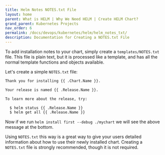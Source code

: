 ```yaml
---
title: Helm Notes NOTES.txt File
layout: home
parent: What is HELM | Why We Need HELM | Create HELM Chart?
grand_parent: Kubernetes Projects
nav_order: 6
permalink: /docs/devops/kubernetes/helm/helm_notes_txt/
description: Documentation for Creating a NOTES.txt File
---
```


To add installation notes to your chart, simply create a `templates/NOTES.txt` file. This file is plain text, but it is processed like a template, and has all the normal template functions and objects available.


Let's create a simple `NOTES.txt` file:

```bash
Thank you for installing {{ .Chart.Name }}.

Your release is named {{ .Release.Name }}.

To learn more about the release, try:

  $ helm status {{ .Release.Name }}
  $ helm get all {{ .Release.Name }}
```

Now if we run  `helm install first --debug ./mychart` we will see the above message at the bottom.


Using `NOTES.txt` this way is a great way to give your users detailed information about how to use their newly installed chart. Creating a `NOTES.txt` file is strongly recommended, though it is not required.

